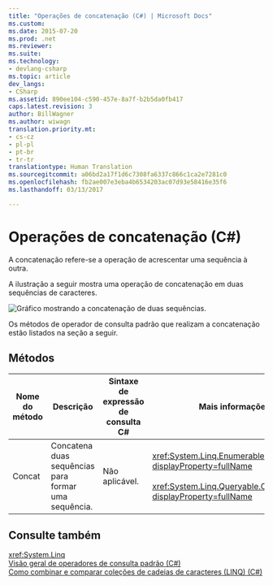 ```yaml
---
title: "Operações de concatenação (C#) | Microsoft Docs"
ms.custom: 
ms.date: 2015-07-20
ms.prod: .net
ms.reviewer: 
ms.suite: 
ms.technology:
- devlang-csharp
ms.topic: article
dev_langs:
- CSharp
ms.assetid: 890ee104-c590-457e-8a7f-b2b5da0fb417
caps.latest.revision: 3
author: BillWagner
ms.author: wiwagn
translation.priority.mt:
- cs-cz
- pl-pl
- pt-br
- tr-tr
translationtype: Human Translation
ms.sourcegitcommit: a06bd2a17f1d6c7308fa6337c866c1ca2e7281c0
ms.openlocfilehash: fb2ae007e3eba4b6534203ac07d93e58416e35f6
ms.lasthandoff: 03/13/2017

---
```

# <a name="concatenation-operations-c"></a>Operações de concatenação (C#)
A concatenação refere-se a operação de acrescentar uma sequência à outra.  
  
 A ilustração a seguir mostra uma operação de concatenação em duas sequências de caracteres.  
  
 ![Gráfico mostrando a concatenação de duas sequências.](../../../../csharp/programming-guide/concepts/linq/media/concat.png "Concat")  
  
 Os métodos de operador de consulta padrão que realizam a concatenação estão listados na seção a seguir.  
  
## <a name="methods"></a>Métodos  
  
|Nome do método|Descrição|Sintaxe de expressão de consulta C#|Mais informações|  
|-----------------|-----------------|---------------------------------|----------------------|  
|Concat|Concatena duas sequências para formar uma sequência.|Não aplicável.|<xref:System.Linq.Enumerable.Concat%2A?displayProperty=fullName><br /><br /> <xref:System.Linq.Queryable.Concat%2A?displayProperty=fullName>|  
  
## <a name="see-also"></a>Consulte também  
 <xref:System.Linq>   
 [Visão geral de operadores de consulta padrão (C#)](../../../../csharp/programming-guide/concepts/linq/standard-query-operators-overview.md)   
 [Como combinar e comparar coleções de cadeias de caracteres (LINQ) (C#)](../../../../csharp/programming-guide/concepts/linq/how-to-combine-and-compare-string-collections-linq.md)

